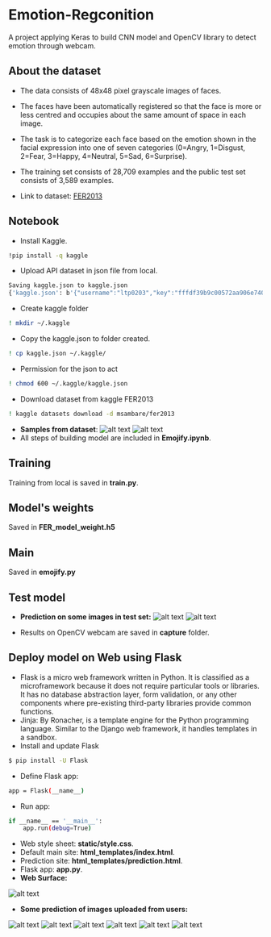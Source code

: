# Emotion-Regconition

A project applying Keras to build CNN model and OpenCV library to detect emotion through webcam.
## About the dataset
- The data consists of 48x48 pixel grayscale images of faces. 

- The faces have been automatically registered so that the face is more or less centred and occupies about the same amount of space in each image.

- The task is to categorize each face based on the emotion shown in the facial expression into one of seven categories (0=Angry, 1=Disgust, 2=Fear, 3=Happy, 4=Neutral, 5=Sad, 6=Surprise).

- The training set consists of 28,709 examples and the public test set consists of 3,589 examples.
- Link to dataset: [FER2013](https://www.kaggle.com/datasets/msambare/fer2013)
## Notebook
- Install Kaggle.
```sh
!pip install -q kaggle

```
- Upload API dataset in json file from local.
```sh
Saving kaggle.json to kaggle.json
{'kaggle.json': b'{"username":"ltp0203","key":"fffdf39b9c00572aa906e7402280150a"}'}

```
- Create kaggle folder
```sh
! mkdir ~/.kaggle
```
- Copy the kaggle.json to folder created.
```sh
! cp kaggle.json ~/.kaggle/
```
- Permission for the json to act
```sh
! chmod 600 ~/.kaggle/kaggle.json
```
- Download dataset from kaggle FER2013
```sh
! kaggle datasets download -d msambare/fer2013
```
- **Samples from dataset**:
![alt text](https://github.com/LTPhat/Emotion-Regconition/blob/main/sample_training1.png)
![alt text](https://github.com/LTPhat/Emotion-Regconition/blob/main/sample_training2.png)
- All steps of building model are included in **Emojify.ipynb**.
## Training 
Training from local is saved in **train.py**.
## Model's weights
Saved in **FER_model_weight.h5**
## Main 
Saved in **emojify.py**
## Test model
- **Prediction on some images in test set:**
![alt text](https://github.com/LTPhat/Emotion-Regconition/blob/main/predict1.png)
![alt text](https://github.com/LTPhat/Emotion-Regconition/blob/main/predict2.png)

- Results on OpenCV webcam are saved in **capture** folder.
## Deploy model on Web using Flask
- Flask is a micro web framework written in Python. It is classified as a microframework because it does not require particular tools or libraries. It has no database abstraction layer, form validation, or any other components where pre-existing third-party libraries provide common functions.
- Jinja: By Ronacher, is a template engine for the Python programming language. Similar to the Django web framework, it handles templates in a sandbox.
- Install and update Flask
```sh
$ pip install -U Flask
```
- Define Flask app:
```sh
app = Flask(__name__)
```
- Run app:
```sh
if __name__ == '__main__':
    app.run(debug=True)
```
- Web style sheet: **static/style.css**.
- Default main site: **html_templates/index.html**.
- Prediction site: **html_templates/prediction.html**.
- Flask app: **app.py**.
- **Web Surface:**

![alt text](https://github.com/LTPhat/Emotion-Regconition/blob/main/image_web/web_surface.png)
- **Some prediction of images uploaded from users:**

![alt text](https://github.com/LTPhat/Emotion-Regconition/blob/main/image_web/happy_result2.png)
![alt text](https://github.com/LTPhat/Emotion-Regconition/blob/main/image_web/happy_result.png)
![alt text](https://github.com/LTPhat/Emotion-Regconition/blob/main/image_web/disgust_result.png)
![alt text](https://github.com/LTPhat/Emotion-Regconition/blob/main/image_web/neutral_result.png)
![alt text](https://github.com/LTPhat/Emotion-Regconition/blob/main/image_web/surprise_result.png)
![alt text](https://github.com/LTPhat/Emotion-Regconition/blob/main/image_web/sad_result.png)
